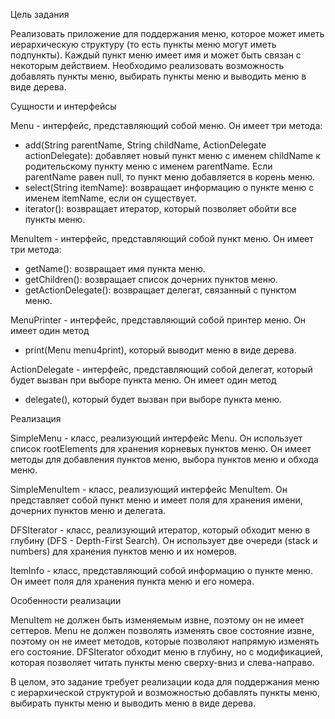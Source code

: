 Цель задания

Реализовать приложение для поддержания меню, которое может иметь иерархическую структуру (то есть пункты меню могут иметь подпункты). Каждый пункт меню имеет имя и может быть связан с некоторым действием. Необходимо реализовать возможность добавлять пункты меню, выбирать пункты меню и выводить меню в виде дерева.

Сущности и интерфейсы

Menu - интерфейс, представляющий собой меню. Он имеет три метода:
- add(String parentName, String childName, ActionDelegate actionDelegate): добавляет новый пункт меню с именем childName к родительскому пункту меню с именем parentName. Если parentName равен null, то пункт меню добавляется в корень меню.
- select(String itemName): возвращает информацию о пункте меню с именем itemName, если он существует.
- iterator(): возвращает итератор, который позволяет обойти все пункты меню.

MenuItem - интерфейс, представляющий собой пункт меню. Он имеет три метода:
- getName(): возвращает имя пункта меню.
- getChildren(): возвращает список дочерних пунктов меню.
- getActionDelegate(): возвращает делегат, связанный с пунктом меню.

MenuPrinter - интерфейс, представляющий собой принтер меню. Он имеет один метод
- print(Menu menu4print), который выводит меню в виде дерева.

ActionDelegate - интерфейс, представляющий собой делегат, который будет вызван при выборе пункта меню. Он имеет один метод
- delegate(), который будет вызван при выборе пункта меню.

Реализация

SimpleMenu - класс, реализующий интерфейс Menu.
Он использует список rootElements для хранения корневых пунктов меню.
Он имеет методы для добавления пунктов меню, выбора пунктов меню и обхода меню.

SimpleMenuItem - класс, реализующий интерфейс MenuItem.
Он представляет собой пункт меню и имеет поля для хранения имени, дочерних пунктов меню и делегата.

DFSIterator - класс, реализующий итератор,
который обходит меню в глубину (DFS - Depth-First Search).
Он использует две очереди (stack и numbers) для хранения пунктов меню и их номеров.

ItemInfo - класс, представляющий собой информацию о пункте меню.
Он имеет поля для хранения пункта меню и его номера.

Особенности реализации

MenuItem не должен быть изменяемым извне, поэтому он не имеет сеттеров.
Menu не должен позволять изменять свое состояние извне, поэтому он не имеет методов, которые позволяют напрямую изменять его состояние.
DFSIterator обходит меню в глубину, но с модификацией, которая позволяет читать пункты меню сверху-вниз и слева-направо.

В целом, это задание требует реализации кода для поддержания меню с иерархической структурой и возможностью добавлять пункты меню, выбирать пункты меню и выводить меню в виде дерева.